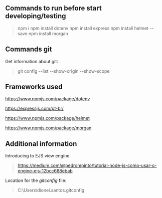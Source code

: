 ## Commands to run before start developing/testing

> npm i
> npm install dotenv
> npm install express
> npm install helmet --save
> npm install morgan

## Commands git 

Get information about git:
>git config --list --show-origin --show-scope

## Frameworks used
https://www.npmjs.com/package/dotenv

https://expressjs.com/pt-br/

https://www.npmjs.com/package/helmet

https://www.npmjs.com/package/morgan



## Additional information
Introducing to EJS view engine
>https://medium.com/@pedrompinto/tutorial-node-js-como-usar-o-engine-ejs-12bcc688ebab

Location for the *gitconfig* file:
>C:\Users\dionei.santos\.gitconfig